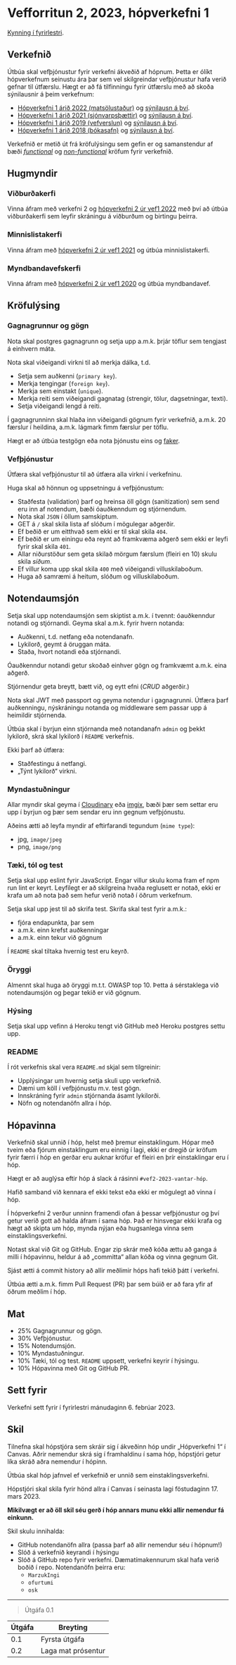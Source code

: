 # Vefforritun 2, 2023, hópverkefni 1

[Kynning í fyrirlestri](https://youtu.be/aQq6OMJ91ro).

## Verkefnið

Útbúa skal vefþjónustur fyrir verkefni ákveðið af hópnum. Þetta er ólíkt hópverkefnum seinustu ára þar sem vel skilgreindar vefþjónustur hafa verið gefnar til útfærslu. Hægt er að fá tilfinningu fyrir útfærslu með að skoða sýnilausnir á þeim verkefnum:

- [Hópverkefni 1 árið 2022 (matsölustaður)](https://github.com/vefforritun/vef2-2022-h1) og [sýnilausn á því](https://github.com/vefforritun/vef2-2022-h1-synilausn).
- [Hópverkefni 1 árið 2021 (sjónvarpsþættir)](https://github.com/vefforritun/vef2-2021-h1) og [sýnilausn á því](https://github.com/vefforritun/vef2-2021-h1-synilausn).
- [Hópverkefni 1 árið 2019 (vefverslun)](https://github.com/vefforritun/vef2-2019-h1) og [sýnilausn á því](https://github.com/vefforritun/vef2-2019-h1-synilausn).
- [Hópverkefni 1 árið 2018 (bókasafn)](https://github.com/vefforritun/vef2-2018-h1) og [sýnilausn á því](https://github.com/vefforritun/vef2-2018-h1-synilausn).

Verkefnið er metið út frá kröfulýsingu sem gefin er og samanstendur af bæði [_functional_](https://en.wikipedia.org/wiki/Functional_requirement) og [_non-functional_](https://en.wikipedia.org/wiki/Non-functional_requirement) kröfum fyrir verkefnið.

## Hugmyndir

### Viðburðakerfi

Vinna áfram með verkefni 2 og [hópverkefni 2 úr vef1 2022](https://github.com/vefforritun/vef1-2022-h2) með því að útbúa viðburðakerfi sem leyfir skráningu á viðburðum og birtingu þeirra.

### Minnislistakerfi

Vinna áfram með [hópverkefni 2 úr vef1 2021](https://github.com/vefforritun/vef1-2021-h2) og útbúa minnislistakerfi.

### Myndbandavefskerfi

Vinna áfram með [hópverkefni 2 úr vef1 2020](https://github.com/vefforritun/vef1-2020-h2) og útbúa myndbandavef.

## Kröfulýsing

### Gagnagrunnur og gögn

Nota skal postgres gagnagrunn og setja upp a.m.k. þrjár töflur sem tengjast á einhvern máta.

Nota skal viðeigandi virkni til að merkja dálka, t.d.

- Setja sem auðkenni (`primary key`).
- Merkja tengingar (`foreign key`).
- Merkja sem einstakt (`unique`).
- Merkja reiti sem viðeigandi gagnatag (strengir, tölur, dagsetningar, texti).
- Setja viðeigandi lengd á reiti.

Í gagnagrunninn skal hlaða inn viðeigandi gögnum fyrir verkefnið, a.m.k. 20 færslur í heildina, a.m.k. lágmark fimm færslur per töflu.

Hægt er að útbúa testgögn eða nota þjónustu eins og [faker](https://github.com/faker-js/faker).

### Vefþjónustur

Útfæra skal vefþjónustur til að útfæra alla virkni í verkefninu.

Huga skal að hönnun og uppsetningu á vefþjónustum:

- Staðfesta (validation) þarf og hreinsa öll gögn (sanitization) sem send eru inn af notendum, bæði óauðkenndum og stjórnendum.
- Nota skal `JSON` í öllum samskiptum.
- GET á `/` skal skila lista af slóðum í mögulegar aðgerðir.
- Ef beðið er um eitthvað sem ekki er til skal skila `404`.
- Ef beðið er um einingu eða reynt að framkvæma aðgerð sem ekki er leyfi fyrir skal skila `401`.
- Allar niðurstöður sem geta skilað mörgum færslum (fleiri en 10) skulu skila _síðum_.
- Ef villur koma upp skal skila `400` með viðeigandi villuskilaboðum.
- Huga að samræmi á heitum, slóðum og villuskilaboðum.

## Notendaumsjón

Setja skal upp notendaumsjón sem skiptist a.m.k. í tvennt: óauðkenndur notandi og stjórnandi. Geyma skal a.m.k. fyrir hvern notanda:

- Auðkenni, t.d. netfang eða notendanafn.
- Lykilorð, geymt á öruggan máta.
- Staða, hvort notandi eða stjórnandi.

Óauðkenndur notandi getur skoðað einhver gögn og framkvæmt a.m.k. eina aðgerð.

Stjórnendur geta breytt, bætt við, og eytt efni (_CRUD_ aðgerðir.)

Nota skal JWT með passport og geyma notendur i gagnagrunni. Útfæra þarf auðkenningu, nýskráningu notanda og middleware sem passar upp á heimildir stjórnenda.

Útbúa skal í byrjun einn stjórnanda með notandanafn `admin` og þekkt lykilorð, skrá skal lykilorð í `README` verkefnis.

Ekki þarf að útfæra:

- Staðfestingu á netfangi.
- „Týnt lykilorð“ virkni.

### Myndastuðningur

Allar myndir skal geyma í [Cloudinary](https://cloudinary.com/) eða [imgix](https://imgix.com/), bæði þær sem settar eru upp í byrjun og þær sem sendar eru inn gegnum vefþjónustu.

Aðeins ætti að leyfa myndir af eftirfarandi tegundum (`mime type`):

- jpg, `image/jpeg`
- png, `image/png`

### Tæki, tól og test

Setja skal upp eslint fyrir JavaScript. Engar villur skulu koma fram ef npm run lint er keyrt. Leyfilegt er að skilgreina hvaða reglusett er notað, ekki er krafa um að nota það sem hefur verið notað í öðrum verkefnum.

Setja skal upp jest til að skrifa test. Skrifa skal test fyrir a.m.k.:

- fjóra endapunkta, þar sem
- a.m.k. einn krefst auðkenningar
- a.m.k. einn tekur við gögnum

Í `README` skal tiltaka hvernig test eru keyrð.

### Öryggi

Almennt skal huga að öryggi m.t.t. OWASP top 10. Þetta á sérstaklega við notendaumsjón og þegar tekið er við gögnum.

### Hýsing

Setja skal upp vefinn á Heroku tengt við GitHub með Heroku postgres settu upp.

### README

Í rót verkefnis skal vera `README.md` skjal sem tilgreinir:

- Upplýsingar um hvernig setja skuli upp verkefnið.
- Dæmi um köll í vefþjónustu m.v. test gögn.
- Innskráning fyrir `admin` stjórnanda ásamt lykilorði.
- Nöfn og notendanöfn allra í hóp.

## Hópavinna

Verkefnið skal unnið í hóp, helst með þremur einstaklingum. Hópar með tveim eða fjórum einstaklingum eru einnig í lagi, ekki er dregið úr kröfum fyrir færri í hóp en gerðar eru auknar kröfur ef fleiri en þrír einstaklingar eru í hóp.

Hægt er að auglýsa eftir hóp á slack á rásinni `#vef2-2023-vantar-hóp`.

Hafið samband við kennara ef ekki tekst eða ekki er mögulegt að vinna í hóp.

Í hópverkefni 2 verður unninn framendi ofan á þessar vefþjónustur og því getur verið gott að halda áfram í sama hóp. Það er hinsvegar ekki krafa og hægt að skipta um hóp, mynda nýjan eða hugsanlega vinna sem einstaklingsverkefni.

Notast skal við Git og GitHub. Engar zip skrár með kóða ættu að ganga á milli í hópavinnu, heldur á að „committa“ allan kóða og vinna gegnum Git.

Sjást ætti á commit history að allir meðlimir hóps hafi tekið þátt í verkefni.

Útbúa ætti a.m.k. fimm Pull Request (PR) þar sem búið er að fara yfir af öðrum meðlim í hóp.

## Mat

- 25% Gagnagrunnur og gögn.
- 30% Vefþjónustur.
- 15% Notendumsjón.
- 10% Myndastuðningur.
- 10% Tæki, tól og test. `README` uppsett, verkefni keyrir í hýsingu.
- 10% Hópavinna með Git og GitHub PR.

## Sett fyrir

Verkefni sett fyrir í fyrirlestri mánudaginn 6. febrúar 2023.

## Skil

Tilnefna skal hópstjóra sem skráir sig í ákveðinn hóp undir „Hópverkefni 1“ í Canvas. Aðrir nemendur skrá sig í framhaldinu í sama hóp, hópstjóri getur líka skráð aðra nemendur í hópinn.

Útbúa skal hóp jafnvel ef verkefnið er unnið sem einstaklingsverkefni.

Hópstjóri skal skila fyrir hönd allra í Canvas í seinasta lagi föstudaginn 17. mars 2023.

**Mikilvægt er að öll skil séu gerð í hóp annars munu ekki allir nemendur fá einkunn.**

Skil skulu innihalda:

- GitHub notendanöfn allra (passa þarf að allir nemendur séu í hópnum!)
- Slóð á verkefnið keyrandi í hýsingu
- Slóð á GitHub repo fyrir verkefni. Dæmatímakennurum skal hafa verið boðið í repo. Notendanöfn þeirra eru:
  - `MarzukIngi`
  - `ofurtumi`
  - `osk`

---

> Útgáfa 0.1

| Útgáfa | Breyting      |
| ------ | ------------- |
| 0.1    | Fyrsta útgáfa |
| 0.2    | Laga mat prósentur |

